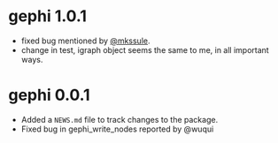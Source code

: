 # gephi 1.0.1
* fixed bug mentioned by [@mkssule](https://twitter.com/mkssule/status/1543807978779852800).
* change in test, igraph object seems the same to me, in all important ways.

# gephi 0.0.1

* Added a `NEWS.md` file to track changes to the package.
* Fixed bug in gephi_write_nodes reported by @wuqui 
